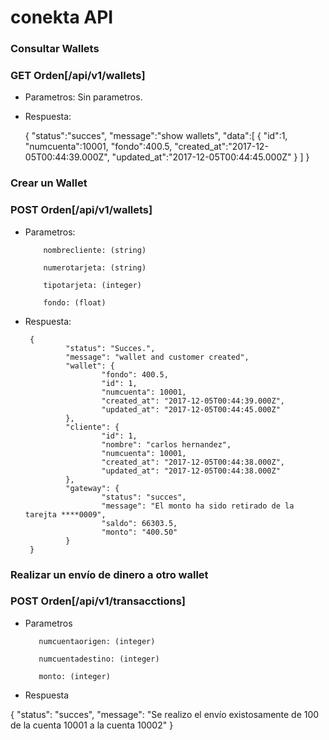 # conekta API


### Consultar Wallets

  ### GET Orden[/api/v1/wallets] 

  * Parametros: Sin parametros.

  * Respuesta:  

    {
        "status":"succes",
        "message":"show wallets",
        "data":[
            {
                "id":1,
                "numcuenta":10001,
                "fondo":400.5,
                "created_at":"2017-12-05T00:44:39.000Z",
                "updated_at":"2017-12-05T00:44:45.000Z"
            }
        ]
    }

 ### Crear un Wallet

  ### POST Orden[/api/v1/wallets] 

 * Parametros: 
  
           nombrecliente: (string)

           numerotarjeta: (string)

           tipotarjeta: (integer)

           fondo: (float)

 * Respuesta:  

        {
                "status": "Succes.",
                "message": "wallet and customer created",
                "wallet": {
                        "fondo": 400.5,
                        "id": 1,
                        "numcuenta": 10001,
                        "created_at": "2017-12-05T00:44:39.000Z",
                        "updated_at": "2017-12-05T00:44:45.000Z"
                },
                "cliente": {
                        "id": 1,
                        "nombre": "carlos hernandez",
                        "numcuenta": 10001,
                        "created_at": "2017-12-05T00:44:38.000Z",
                        "updated_at": "2017-12-05T00:44:38.000Z"
                },
                "gateway": {
                        "status": "succes",
                        "message": "El monto ha sido retirado de la tarejta ****0009",
                        "saldo": 66303.5,
                        "monto": "400.50"
                }
        }


 ### Realizar un envío de dinero a otro wallet

  ### POST Orden[/api/v1/transacctions] 

  * Parametros

           numcuentaorigen: (integer)

           numcuentadestino: (integer)

           monto: (integer)
 
  * Respuesta 

  {
    "status": "succes",
    "message": "Se realizo el envío existosamente de 100 de la cuenta 10001 a la cuenta 10002"
  }
 




